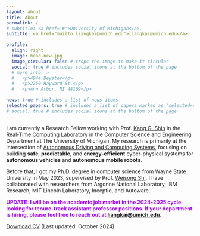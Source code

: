```yaml
---
layout: about
title: About
permalink: /
# subtitle: <a href='#'>University of Michigan</a>.
subtitle: <a href="mailto:liangkai@umich.edu">liangkai@umich.edu</a> 

profile:
  align: right
  image: head-new.jpg
  image_circular: false # crops the image to make it circular
  social: true # includes social icons at the bottom of the page
  # more_info: >
  #   <p>4944 Beyster</p>
  #   <p>2260 Hayward St.</p>
  #   <p>Ann Arbor, MI 48109</p>

news: true # includes a list of news items
selected_papers: true # includes a list of papers marked as "selected={true}"
# social: true # includes social icons at the bottom of the page
---
```


I am currently a Research Fellow working with Prof. [Kang G. Shin](https://web.eecs.umich.edu/~kgshin/) in the [Real-Time Computing Laboratory](https://rtcl.eecs.umich.edu/rtclweb/) in the Computer Science and Engineering Department at The University of Michigan. My research is primarily at the intersection of [Autonomous Driving and Computing Systems](https://arxiv.org/abs/2009.14349), focusing on building **safe**, **predictable**, and **energy-efficient** cyber-physical systems for **autonomous vehicles** and **autonomous mobile robots**.

Before that, I got my Ph.D. degree in computer science from Wayne State University in May 2023, supervised by Prof. [Weisong Shi](https://www.weisongshi.org/). I have collaborated with researchers from Argonne National Laboratory, IBM Research, MIT Lincoln Laboratory, Inceptio, and Autoware.

<!-- **UPDATE:** *I will be on the academic job market in the 2024-2025 cycle looking for tenure-track assistant professor positions. If your department is hiring, please feel free to reach out at liangkai@umich.edu.* -->

<span style="color: #A500FF;"><strong>UPDATE: I will be on the academic job market in the 2024-2025 cycle looking for tenure-track assistant professor positions. If your department is hiring, please feel free to reach out at <a href="mailto:liangkai@umich.edu">liangkai@umich.edu</a>.</strong></span>

<!-- <p class="highlight">UPDATE: I will be on the academic job market...</p> -->

[Download CV](../assets/pdf/cv.pdf) (Last updated: October 2024)